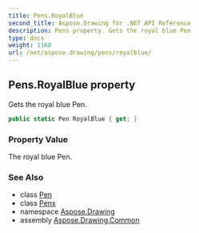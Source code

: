 ```yaml
---
title: Pens.RoyalBlue
second_title: Aspose.Drawing for .NET API Reference
description: Pens property. Gets the royal blue Pen
type: docs
weight: 1160
url: /net/aspose.drawing/pens/royalblue/
---
```

## Pens.RoyalBlue property

Gets the royal blue Pen.

```csharp
public static Pen RoyalBlue { get; }
```

### Property Value

The royal blue Pen.

### See Also

* class [Pen](../../pen/)
* class [Pens](../)
* namespace [Aspose.Drawing](../../pens/)
* assembly [Aspose.Drawing.Common](../../../)


